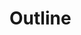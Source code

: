<script setup>
import CdxDocsTokensTable from '../../src/components/tokens/TokensTable.vue';
import { outline } from '@wikimedia/codex-design-tokens/index.json';
</script>

# Outline

<cdx-docs-tokens-table
	:tokens="outline"
	token-demo="CdxDocsTokenDemo"
	token-category="outline"
	css-property="outline"
/>
